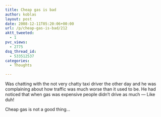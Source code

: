 ```yaml
---
title: Cheap gas is bad
author: koblas
layout: post
date: 2008-12-11T05:20:06+00:00
url: /p/cheap-gas-is-bad/212
aktt_tweeted:
  - 1
pvc_views:
  - 2775
dsq_thread_id:
  - 533512537
categories:
  - Thoughts

---
```

Was chatting with the not very chatty taxi driver the other day and he was complaining about how traffic was much worse than it used to be. He had noticed that when gas was expensive people didn&#8217;t drive as much &#8212; Like duh!

Cheap gas is not a good thing&#8230;
